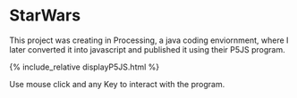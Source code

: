 # StarWars

This project was creating in Processing, a java coding enviornment, where I later converted it into javascript and published it using their P5JS program.

{% include_relative displayP5JS.html %}



Use mouse click and any Key to interact with the program.
